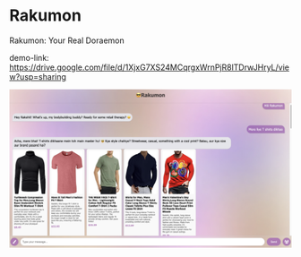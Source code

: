 # Rakumon
Rakumon: Your Real Doraemon

demo-link: https://drive.google.com/file/d/1XjxG7XS24MCqrgxWrnPjR8lTDrwJHryL/view?usp=sharing

[![Watch the video](https://github.com/RustyGrackle/Rakumon/blob/main/thumbnail.jpg)](https://drive.google.com/file/d/1XjxG7XS24MCqrgxWrnPjR8lTDrwJHryL/view?usp=sharing)
